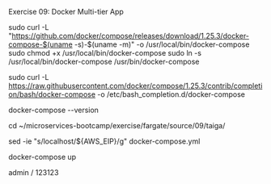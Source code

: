 Exercise 09: Docker Multi-tier App


sudo curl -L "https://github.com/docker/compose/releases/download/1.25.3/docker-compose-$(uname -s)-$(uname -m)" -o /usr/local/bin/docker-compose
sudo chmod +x /usr/local/bin/docker-compose
sudo ln -s /usr/local/bin/docker-compose /usr/bin/docker-compose

sudo curl -L https://raw.githubusercontent.com/docker/compose/1.25.3/contrib/completion/bash/docker-compose -o /etc/bash_completion.d/docker-compose

docker-compose --version


cd ~/microservices-bootcamp/exercise/fargate/source/09/taiga/

sed -ie "s/localhost/${AWS_EIP}/g" docker-compose.yml

docker-compose up

admin / 123123
